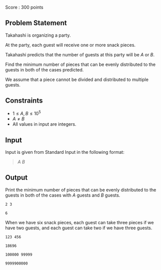 Score : $300$ points

## Problem Statement

Takahashi is organizing a party.

At the party, each guest will receive one or more snack pieces.

Takahashi predicts that the number of guests at this party will be $A$ or $B$.

Find the minimum number of pieces that can be evenly distributed to the guests in both of the cases predicted.

We assume that a piece cannot be divided and distributed to multiple guests.

## Constraints

- $1 \leq A, B \leq 10^5$
- $A \neq B$
- All values in input are integers.

## Input

Input is given from Standard Input in the following format:

> $A$ $B$

## Output

Print the minimum number of pieces that can be evenly distributed to the guests in both of the cases with $A$ guests and $B$ guests.

```input1
2 3
```

```output1
6
```

When we have six snack pieces, each guest can take three pieces if we have two guests, and each guest can take two if we have three guests.

```input2
123 456
```

```output2
18696
```

```input3
100000 99999
```

```output3
9999900000
```